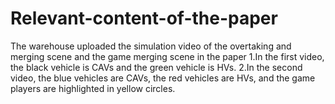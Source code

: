 # Relevant-content-of-the-paper
The warehouse uploaded the simulation video of the overtaking and merging scene and the game merging scene in the paper
1.In the first video, the black vehicle is CAVs and the green vehicle is HVs.
2.In the second video, the blue vehicles are CAVs, the red vehicles are HVs, and the game players are highlighted in yellow circles.
